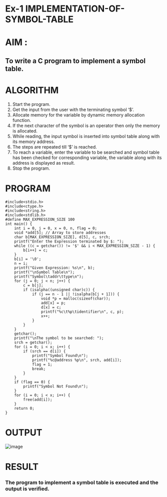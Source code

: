 # Ex-1 IMPLEMENTATION-OF-SYMBOL-TABLE
# AIM :
## To write a C program to implement a symbol table.
# ALGORITHM
1.	Start the program.
2.	Get the input from the user with the terminating symbol ‘$’.
3.	Allocate memory for the variable by dynamic memory allocation function.
4.	If the next character of the symbol is an operator then only the memory is allocated.
5.	While reading, the input symbol is inserted into symbol table along with its memory address.
6.	The steps are repeated till ‘$’ is reached.
7.	To reach a variable, enter the variable to be searched and symbol table has been checked for corresponding variable, the variable along with its address is displayed as result.
8.	Stop the program. 
# PROGRAM
```
#include<stdio.h>
#include<ctype.h>
#include<string.h>
#include<stdlib.h>
#define MAX_EXPRESSION_SIZE 100
int main() {
    int i = 0, j = 0, x = 0, n, flag = 0; 
    void *add[5]; // Array to store addresses  
    char b[MAX_EXPRESSION_SIZE], d[5], c, srch;  
    printf("Enter the Expression terminated by $: "); 
    while ((c = getchar()) != '$' && i < MAX_EXPRESSION_SIZE - 1) { 
        b[i++] = c;
    }  
    b[i] = '\0';  
    n = i;  
    printf("Given Expression: %s\n", b); 
    printf("\nSymbol Table\n");
    printf("Symbol\taddr\ttype\n");
    for (j = 0; j < n; j++) {
        c = b[j];  
        if (isalpha((unsigned char)c)) { 
            if (j == n - 1 || !isalpha(b[j + 1])) {   
                void *p = malloc(sizeof(char));     
                add[x] = p; 
                d[x] = c; 
                printf("%c\t%p\tidentifier\n", c, p);
                x++;
            }
        }
    }
    getchar();
    printf("\nThe symbol to be searched: ");
    srch = getchar();
    for (i = 0; i < x; i++) {
        if (srch == d[i]) {
            printf("Symbol Found\n");    
            printf("%c@address %p\n", srch, add[i]);     
            flag = 1;      
            break;
        }
    }
    if (flag == 0) {
        printf("Symbol Not Found\n");
    }
    for (i = 0; i < x; i++) {
        free(add[i]);
    }
    return 0;
}
```

# OUTPUT

![image](https://github.com/user-attachments/assets/0c1f8ab2-7816-4c98-826f-b0b41201a24e)

# RESULT
### The program to implement a symbol table is executed and the output is verified.
